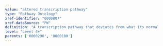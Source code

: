```yaml
---
value: "altered transcription pathway"
type: "Pathway Ontology"
xref-identifier: "0000807"
xref-dataSource: "PW"
definition: "A transcription pathway that deviates from what its normal course should be. Aberrant transcription can have devastating consequences. Altered signaling mediated by various transcription factors has been implicated in a spectrum of human diseases."
level: "Level 4+"
parents: ['0000290', '0000100']
---
```

